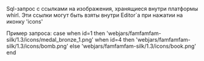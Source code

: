 Sql-запрос с ссылками на изображения, хранящиеся внутри платформы whirl. Эти ссылки могут быть взяты внутри Editor`a при нажатии на иконку 'icons'

Пример запроса:
case when id=1 then 'webjars/famfamfam-silk/1.3/icons/medal_bronze_1.png'
when id=4 then 'webjars/famfamfam-silk/1.3/icons/bomb.png'
else 'webjars/famfamfam-silk/1.3/icons/book.png'
end
